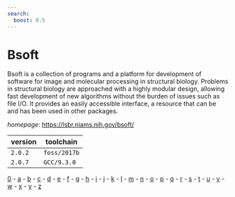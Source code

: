 ```yaml
---
search:
  boost: 0.5
---
```

# Bsoft

Bsoft is a collection of programs and a platform for development of software  for image and molecular processing in structural biology. Problems in  structural biology are approached with a highly modular design, allowing fast  development of new algorithms without the burden of issues such as file I/O.  It provides an easily accessible interface, a resource that can be and has  been used in other packages.

*homepage*: <https://lsbr.niams.nih.gov/bsoft/>

version | toolchain
--------|----------
``2.0.2`` | ``foss/2017b``
``2.0.7`` | ``GCC/9.3.0``

[0](../0/index.md) - [a](../a/index.md) - [b](../b/index.md) - [c](../c/index.md) - [d](../d/index.md) - [e](../e/index.md) - [f](../f/index.md) - [g](../g/index.md) - [h](../h/index.md) - [i](../i/index.md) - [j](../j/index.md) - [k](../k/index.md) - [l](../l/index.md) - [m](../m/index.md) - [n](../n/index.md) - [o](../o/index.md) - [p](../p/index.md) - [q](../q/index.md) - [r](../r/index.md) - [s](../s/index.md) - [t](../t/index.md) - [u](../u/index.md) - [v](../v/index.md) - [w](../w/index.md) - [x](../x/index.md) - [y](../y/index.md) - [z](../z/index.md)

